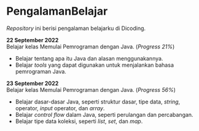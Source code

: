 # PengalamanBelajar
_Repository_ ini berisi pengalaman belajarku di Dicoding.

**22 September 2022**  
Belajar kelas Memulai Pemrograman dengan Java. (_Progress 21%_)
  * Belajar tentang apa itu Java dan alasan menggunakannya.
  * Belajar _tools_ yang dapat digunakan untuk menjalankan bahasa pemrograman Java.

**23 September 2022**  
Belajar kelas Memulai Pemrograman dengan Java. (_Progress 56%_)
  * Belajar dasar-dasar Java, seperti struktur dasar, tipe data, _string_, operator, _input_ operator, dan _array_.
  * Belajar _control flow_ dalam Java, seperti perulangan dan percabangan.
  * Belajar tipe data koleksi, seperti _list_, _set_, dan _map_.
